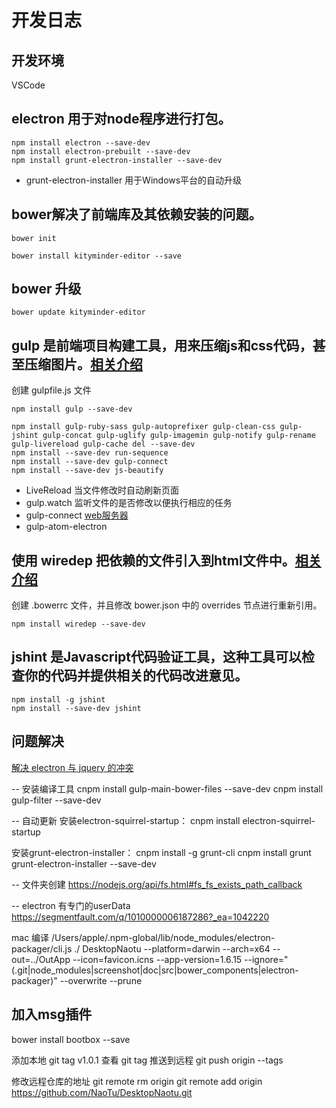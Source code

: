 # 开发日志

## 开发环境
VSCode


## electron 用于对node程序进行打包。
```
npm install electron --save-dev
npm install electron-prebuilt --save-dev
npm install grunt-electron-installer --save-dev
```
- grunt-electron-installer 用于Windows平台的自动升级


## bower解决了前端库及其依赖安装的问题。
``` bower
bower init

bower install kityminder-editor --save
```

## bower 升级
``` bower
bower update kityminder-editor
```


## gulp 是前端项目构建工具，用来压缩js和css代码，甚至压缩图片。[相关介绍](http://markpop.github.io/2014/09/17/Gulp入门教程)
创建 gulpfile.js 文件
```
npm install gulp --save-dev

npm install gulp-ruby-sass gulp-autoprefixer gulp-clean-css gulp-jshint gulp-concat gulp-uglify gulp-imagemin gulp-notify gulp-rename gulp-livereload gulp-cache del --save-dev
npm install --save-dev run-sequence
npm install --save-dev gulp-connect
npm install --save-dev js-beautify
```
- LiveReload 当文件修改时自动刷新页面
- gulp.watch 监听文件的是否修改以便执行相应的任务
- gulp-connect [web服务器](https://github.com/AveVlad/gulp-connect/)
- gulp-atom-electron 


## 使用 wiredep 把依赖的文件引入到html文件中。[相关介绍](http://www.tuicool.com/articles/2qQbMnN)
创建 .bowerrc 文件，并且修改 bower.json 中的 overrides 节点进行重新引用。
```
npm install wiredep --save-dev
```


## jshint 是Javascript代码验证工具，这种工具可以检查你的代码并提供相关的代码改进意见。
``` 
npm install -g jshint
npm install --save-dev jshint
``` 



## 问题解决
[解决 electron 与 jquery 的冲突](http://stackoverflow.com/questions/30271011/electron-jquery-errors)


-- 安装编译工具
cnpm install gulp-main-bower-files --save-dev
cnpm install gulp-filter --save-dev

-- 自动更新
安装electron-squirrel-startup：
cnpm install electron-squirrel-startup

安装grunt-electron-installer：
cnpm install -g grunt-cli
cnpm install grunt grunt-electron-installer --save-dev

-- 文件夹创建
https://nodejs.org/api/fs.html#fs_fs_exists_path_callback

-- electron 有专门的userData
https://segmentfault.com/q/1010000006187286?_ea=1042220

mac 编译
/Users/apple/.npm-global/lib/node_modules/electron-packager/cli.js ./ DesktopNaotu --platform=darwin --arch=x64 --out=../OutApp --icon=favicon.icns --app-version=1.6.15 --ignore="(.git|node_modules|screenshot|doc|src|bower_components|electron-packager)" --overwrite --prune

## 加入msg插件
bower install bootbox --save

添加本地 git tag v1.0.1
查看 git tag
推送到远程 git push origin --tags

修改远程仓库的地址
git remote rm origin
git remote add origin https://github.com/NaoTu/DesktopNaotu.git
